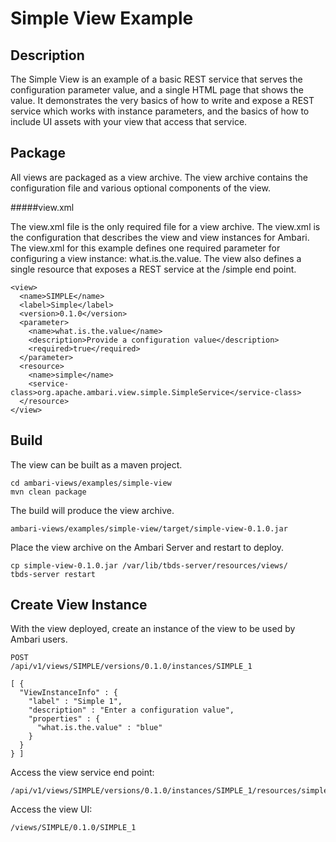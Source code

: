 <!---
Licensed to the Apache Software Foundation (ASF) under one or more
contributor license agreements.  See the NOTICE file distributed with
this work for additional information regarding copyright ownership.
The ASF licenses this file to You under the Apache License, Version 2.0
(the "License"); you may not use this file except in compliance with
the License.  You may obtain a copy of the License at [http://www.apache.org/licenses/LICENSE-2.0](http://www.apache.org/licenses/LICENSE-2.0)

Unless required by applicable law or agreed to in writing, software
distributed under the License is distributed on an "AS IS" BASIS,
WITHOUT WARRANTIES OR CONDITIONS OF ANY KIND, either express or implied.
See the License for the specific language governing permissions and
limitations under the License.
-->

Simple View Example
======

Description
-----
The Simple View is an example of a basic REST service that serves the configuration parameter value,
and a single HTML page that shows the value. It demonstrates the very basics of how
to write and expose a REST service which works with instance parameters, and the basics of
how to include UI assets with your view that access that service.

Package
-----
All views are packaged as a view archive. The view archive contains the configuration
file and various optional components of the view.

#####view.xml

The view.xml file is the only required file for a view archive.  The view.xml is the configuration that describes the view and view instances for Ambari.
The view.xml for this example defines one required parameter for configuring a view instance: what.is.the.value. The view also
defines a single resource that exposes a REST service at the /simple end point.

    <view>
      <name>SIMPLE</name>
      <label>Simple</label>
      <version>0.1.0</version>
      <parameter>
        <name>what.is.the.value</name>
        <description>Provide a configuration value</description>
        <required>true</required>
      </parameter>
      <resource>
        <name>simple</name>
        <service-class>org.apache.ambari.view.simple.SimpleService</service-class>
      </resource>
    </view>

Build
-----

The view can be built as a maven project.

    cd ambari-views/examples/simple-view
    mvn clean package

The build will produce the view archive.

    ambari-views/examples/simple-view/target/simple-view-0.1.0.jar

Place the view archive on the Ambari Server and restart to deploy.    

    cp simple-view-0.1.0.jar /var/lib/tbds-server/resources/views/
    tbds-server restart
    
Create View Instance
-----

With the view deployed, create an instance of the view to be used by Ambari users.

    POST
    /api/v1/views/SIMPLE/versions/0.1.0/instances/SIMPLE_1
    
    [ {
      "ViewInstanceInfo" : {
        "label" : "Simple 1",
        "description" : "Enter a configuration value",
        "properties" : {
          "what.is.the.value" : "blue"
        }
      }
    } ]

Access the view service end point:

    /api/v1/views/SIMPLE/versions/0.1.0/instances/SIMPLE_1/resources/simple

Access the view UI:

    /views/SIMPLE/0.1.0/SIMPLE_1
